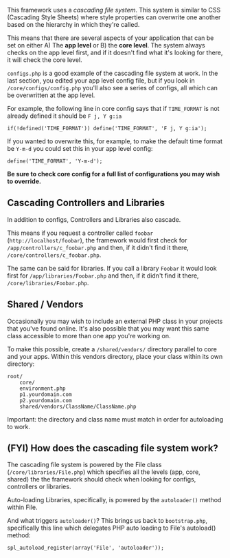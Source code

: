This framework uses a *cascading file system*. This system is similar to CSS (Cascading Style Sheets) where style properties can overwrite one another based on the hierarchy in which they're called.

This means that there are several aspects of your application that can be set on either A) The **app level** or B) the **core level**. The system always checks on the app level first, and if it doesn't find what it's looking for there, it will check the core level.

`configs.php` is a good example of the cascading file system at work. In the last section, you edited your app level config file, but if you look in `/core/configs/config.php` you'll also see a series of configs, all which can be overwritten at the app level.

For example, the following line in core config says that if `TIME_FORMAT` is not already defined it should be `F j, Y g:ia`

	if(!defined('TIME_FORMAT')) define('TIME_FORMAT', 'F j, Y g:ia');  

If you wanted to overwrite this, for example, to make the default time format be `Y-m-d` you could set this in your app level config:

	define('TIME_FORMAT', 'Y-m-d');  

**Be sure to check core config for a full list of configurations you may wish to override.**

## Cascading Controllers and Libraries
In addition to configs, Controllers and Libraries also cascade.

This means if you request a controller called `foobar` (`http://localhost/foobar`), the framework would first check for `/app/controllers/c_foobar.php` and then, if it didn't find it there, `/core/controllers/c_foobar.php`.

The same can be said for libraries. If you call a library `Foobar` it would look first for `/app/libraries/Foobar.php` and then, if it didn't find it there, `/core/libraries/Foobar.php`.

## Shared / Vendors

Occasionally you may wish to include an external PHP class in your projects that you've found online. It's also possible that you may want this same class accessible to more than one app you're working on.

To make this possible, create a `/shared/vendors/` directory parallel to core and your apps. Within this vendors directory, place your class within its own directory:

	root/
		core/
		environment.php
		p1.yourdomain.com
		p2.yourdomain.com
		shared/vendors/ClassName/ClassName.php	
		
Important: the directory and class name must match in order for autoloading to work.

## (FYI) How does the cascading file system work?

The cascading file system is powered by the File class (`/core/libraries/File.php`) which specifies all the levels (app, core, shared) the the framework should check when looking for configs, controllers or libraries.

Auto-loading Libraries, specifically, is powered by the `autoloader()` method within File.

And what triggers `autoloader()`? This brings us back to `bootstrap.php`, specifically this line which delegates PHP auto loading to File's autoload() method:
	
	spl_autoload_register(array('File', 'autoloader'));
